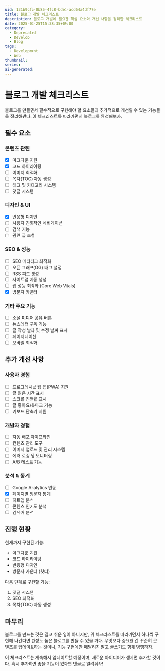 ```yaml
---
uid: 131b9cfa-0b85-4fc8-bde1-acd64a4df77e
title: 블로그 개발 체크리스트
description: 블로그 개발에 필요한 핵심 요소와 개선 사항을 정리한 체크리스트
date: 2025-03-25T15:38:35+09:00
category: 
  - Deprecated
  - Develop
  - Blog
tags: 
  - Development
  - Web
thumbnail: 
series: 
ai-generated: 
---
```

# 블로그 개발 체크리스트

블로그를 만들면서 필수적으로 구현해야 할 요소들과 추가적으로 개선할 수 있는 기능들을 정리해봤다. 이 체크리스트를 따라가면서 블로그를 완성해보자.

## 필수 요소

### 콘텐츠 관련
- [x] 마크다운 지원
- [x] 코드 하이라이팅
- [ ] 이미지 최적화
- [ ] 목차(TOC) 자동 생성
- [ ] 태그 및 카테고리 시스템
- [ ] 댓글 시스템

### 디자인 & UI
- [x] 반응형 디자인
- [ ] 사용자 친화적인 네비게이션
- [ ] 검색 기능
- [ ] 관련 글 추천

### SEO & 성능
- [ ] SEO 메타태그 최적화
- [ ] 오픈 그래프(OG) 태그 설정
- [ ] RSS 피드 생성
- [ ] 사이트맵 자동 생성
- [ ] 웹 성능 최적화 (Core Web Vitals)
- [x] 방문자 카운터

### 기타 주요 기능
- [ ] 소셜 미디어 공유 버튼
- [ ] 뉴스레터 구독 기능
- [ ] 글 작성 날짜 및 수정 날짜 표시
- [ ] 페이지네이션
- [ ] 모바일 최적화

## 추가 개선 사항

### 사용자 경험
- [ ] 프로그레시브 웹 앱(PWA) 지원
- [ ] 글 읽은 시간 표시
- [ ] 스크롤 진행률 표시
- [ ] 글 좋아요/북마크 기능
- [ ] 키보드 단축키 지원

### 개발자 경험
- [ ] 자동 배포 파이프라인
- [ ] 컨텐츠 관리 도구
- [ ] 이미지 업로드 및 관리 시스템
- [ ] 에러 로깅 및 모니터링
- [ ] A/B 테스트 기능

### 분석 & 통계
- [ ] Google Analytics 연동
- [x] 페이지별 방문자 통계
- [ ] 히트맵 분석
- [ ] 콘텐츠 인기도 분석
- [ ] 검색어 분석

## 진행 현황

현재까지 구현된 기능:
- 마크다운 지원
- 코드 하이라이팅
- 반응형 디자인
- 방문자 카운터 (힛터)

다음 단계로 구현할 기능:
1. 댓글 시스템
2. SEO 최적화
3. 목차(TOC) 자동 생성

## 마무리

블로그를 만드는 것은 결코 쉬운 일이 아니지만, 위 체크리스트를 따라가면서 하나씩 구현해 나간다면 완성도 높은 블로그를 만들 수 있을 거다. 무엇보다 중요한 건 꾸준히 콘텐츠를 업데이트하는 것이니, 기능 구현에만 매달리지 말고 글쓰기도 함께 병행하자.

이 체크리스트는 계속해서 업데이트할 예정이며, 새로운 아이디어가 생기면 추가할 것이다. 혹시 추가하면 좋을 기능이 있다면 댓글로 알려줘라! 